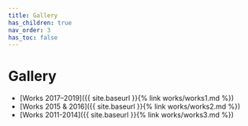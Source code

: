 ```yaml
---
title: Gallery
has_children: true
nav_order: 3
has_toc: false
---
```


# Gallery

- [Works 2017–2019]({{ site.baseurl }}{% link works/works1.md %})
- [Works 2015 & 2016]({{ site.baseurl }}{% link works/works2.md %})
- [Works 2011-2014]({{ site.baseurl }}{% link works/works3.md %})
